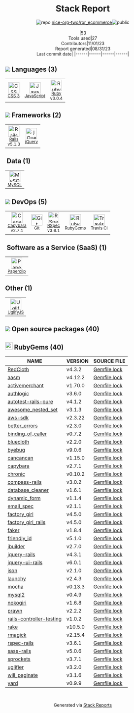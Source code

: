 <div align="center">

# Stack Report
![](https://img.stackshare.io/repo.svg "repo") [nice-org-two/ror_ecommerce](https://github.com/nice-org-two/ror_ecommerce)![](https://img.stackshare.io/public_badge.svg "public")
<br/><br/>
|53<br/>Tools used|27<br/>Contributors|11/01/23 <br/>Report generated|08/31/23<br/>Last commit date|
|------|------|------|------|
</div>

## <img src='https://img.stackshare.io/languages.svg'/> Languages (3)
<table><tr>
  <td align='center'>
  <img width='36' height='36' src='https://img.stackshare.io/service/6727/css.png' alt='CSS 3'>
  <br>
  <sub><a href="https://developer.mozilla.org/en-US/docs/Web/CSS/CSS3">CSS 3</a></sub>
  <br>
  <sub></sub>
</td>

<td align='center'>
  <img width='36' height='36' src='https://img.stackshare.io/service/1209/javascript.jpeg' alt='JavaScript'>
  <br>
  <sub><a href="https://developer.mozilla.org/en-US/docs/Web/JavaScript">JavaScript</a></sub>
  <br>
  <sub></sub>
</td>

<td align='center'>
  <img width='36' height='36' src='https://img.stackshare.io/service/989/ruby.png' alt='Ruby'>
  <br>
  <sub><a href="https://www.ruby-lang.org">Ruby</a></sub>
  <br>
  <sub>v3.0.4</sub>
</td>

</tr>
</table>

## <img src='https://img.stackshare.io/frameworks.svg'/> Frameworks (2)
<table><tr>
  <td align='center'>
  <img width='36' height='36' src='https://img.stackshare.io/service/990/x57_Lorv.png' alt='Rails'>
  <br>
  <sub><a href="http://rubyonrails.org/">Rails</a></sub>
  <br>
  <sub>v5.1.3</sub>
</td>

<td align='center'>
  <img width='36' height='36' src='https://img.stackshare.io/service/1021/lxEKmMnB_400x400.jpg' alt='jQuery'>
  <br>
  <sub><a href="http://jquery.com/">jQuery</a></sub>
  <br>
  <sub></sub>
</td>

</tr>
</table>

## <img src=''/> Data (1)
<table><tr>
  <td align='center'>
  <img width='36' height='36' src='https://img.stackshare.io/service/1025/logo-mysql-170x170.png' alt='MySQL'>
  <br>
  <sub><a href="http://www.mysql.com">MySQL</a></sub>
  <br>
  <sub></sub>
</td>

</tr>
</table>

## <img src='https://img.stackshare.io/devops.svg'/> DevOps (5)
<table><tr>
  <td align='center'>
  <img width='36' height='36' src='https://img.stackshare.io/service/2595/capybara.png' alt='Capybara'>
  <br>
  <sub><a href="http://jnicklas.github.io/capybara/">Capybara</a></sub>
  <br>
  <sub>v2.7.1</sub>
</td>

<td align='center'>
  <img width='36' height='36' src='https://img.stackshare.io/service/1046/git.png' alt='Git'>
  <br>
  <sub><a href="http://git-scm.com/">Git</a></sub>
  <br>
  <sub></sub>
</td>

<td align='center'>
  <img width='36' height='36' src='https://img.stackshare.io/service/2539/logo.png' alt='RSpec'>
  <br>
  <sub><a href="https://rspec.info/">RSpec</a></sub>
  <br>
  <sub>v3.6.1</sub>
</td>

<td align='center'>
  <img width='36' height='36' src='https://img.stackshare.io/service/12795/5jL6-BA5_400x400.jpeg' alt='RubyGems'>
  <br>
  <sub><a href="https://rubygems.org/">RubyGems</a></sub>
  <br>
  <sub></sub>
</td>

<td align='center'>
  <img width='36' height='36' src='https://img.stackshare.io/service/460/Lu6cGu0z_400x400.png' alt='Travis CI'>
  <br>
  <sub><a href="http://travis-ci.com/">Travis CI</a></sub>
  <br>
  <sub></sub>
</td>

</tr>
</table>

## <img src=''/> Software as a Service (SaaS) (1)
<table><tr>
  <td align='center'>
  <img width='36' height='36' src='https://img.stackshare.io/service/2542/AqsQWFu-_400x400.jpg' alt='Paperclip'>
  <br>
  <sub><a href="https://github.com/thoughtbot/paperclip">Paperclip</a></sub>
  <br>
  <sub></sub>
</td>

</tr>
</table>

## Other (1)
<table><tr>
  <td align='center'>
  <img width='36' height='36' src='https://img.stackshare.io/service/2203/default_9058af6f02375a99f634f537d727e32df92ac262.png' alt='UglifyJS'>
  <br>
  <sub><a href="http://lisperator.net/uglifyjs/">UglifyJS</a></sub>
  <br>
  <sub></sub>
</td>

</tr>
</table>


## <img src='https://img.stackshare.io/group.svg' /> Open source packages (40)</h2>

## <img width='24' height='24' src='https://img.stackshare.io/service/12795/5jL6-BA5_400x400.jpeg'/> RubyGems (40)

|NAME|VERSION|SOURCE FILE|
|------|------|------|
|[RedCloth](http://redcloth.org)|v4.3.2|[Gemfile.lock](https://github.com/nice-org-two/ror_ecommerce/blob/master/Gemfile.lock)|
|[aasm](https://github.com/aasm/aasm)|v4.12.2|[Gemfile.lock](https://github.com/nice-org-two/ror_ecommerce/blob/master/Gemfile.lock)|
|[activemerchant](http://activemerchant.org/)|v1.70.0|[Gemfile.lock](https://github.com/nice-org-two/ror_ecommerce/blob/master/Gemfile.lock)|
|[authlogic](http://github.com/binarylogic/authlogic)|v3.6.0|[Gemfile.lock](https://github.com/nice-org-two/ror_ecommerce/blob/master/Gemfile.lock)|
|[autotest-rails-pure](http://github.com/grosser/autotest-rails)|v4.1.2|[Gemfile.lock](https://github.com/nice-org-two/ror_ecommerce/blob/master/Gemfile.lock)|
|[awesome_nested_set](http://github.com/collectiveidea/awesome_nested_set)|v3.1.3|[Gemfile.lock](https://github.com/nice-org-two/ror_ecommerce/blob/master/Gemfile.lock)|
|[aws-sdk](http://github.com/aws/aws-sdk-ruby)|v2.3.22|[Gemfile.lock](https://github.com/nice-org-two/ror_ecommerce/blob/master/Gemfile.lock)|
|[better_errors](https://github.com/BetterErrors/better_errors)|v2.3.0|[Gemfile.lock](https://github.com/nice-org-two/ror_ecommerce/blob/master/Gemfile.lock)|
|[binding_of_caller](http://github.com/banister/binding_of_caller)|v0.7.2|[Gemfile.lock](https://github.com/nice-org-two/ror_ecommerce/blob/master/Gemfile.lock)|
|[bluecloth](http://deveiate.org/projects/BlueCloth)|v2.2.0|[Gemfile.lock](https://github.com/nice-org-two/ror_ecommerce/blob/master/Gemfile.lock)|
|[byebug](https://github.com/deivid-rodriguez/byebug)|v9.0.6|[Gemfile.lock](https://github.com/nice-org-two/ror_ecommerce/blob/master/Gemfile.lock)|
|[cancancan](https://github.com/CanCanCommunity/cancancan)|v1.15.0|[Gemfile.lock](https://github.com/nice-org-two/ror_ecommerce/blob/master/Gemfile.lock)|
|[capybara](https://github.com/teamcapybara/capybara)|v2.7.1|[Gemfile.lock](https://github.com/nice-org-two/ror_ecommerce/blob/master/Gemfile.lock)|
|[chronic](http://github.com/mojombo/chronic)|v0.10.2|[Gemfile.lock](https://github.com/nice-org-two/ror_ecommerce/blob/master/Gemfile.lock)|
|[compass-rails](https://github.com/Compass/compass-rails)|v3.0.2|[Gemfile.lock](https://github.com/nice-org-two/ror_ecommerce/blob/master/Gemfile.lock)|
|[database_cleaner](http://github.com/DatabaseCleaner/database_cleaner)|v1.6.1|[Gemfile.lock](https://github.com/nice-org-two/ror_ecommerce/blob/master/Gemfile.lock)|
|[dynamic_form](http://codaset.com/joelmoss/dynamic-form)|v1.1.4|[Gemfile.lock](https://github.com/nice-org-two/ror_ecommerce/blob/master/Gemfile.lock)|
|[email_spec](http://github.com/email-spec/email-spec/)|v2.1.1|[Gemfile.lock](https://github.com/nice-org-two/ror_ecommerce/blob/master/Gemfile.lock)|
|[factory_girl](https://github.com/thoughtbot/factory_girl)|v4.5.0|[Gemfile.lock](https://github.com/nice-org-two/ror_ecommerce/blob/master/Gemfile.lock)|
|[factory_girl_rails](http://github.com/thoughtbot/factory_girl_rails)|v4.5.0|[Gemfile.lock](https://github.com/nice-org-two/ror_ecommerce/blob/master/Gemfile.lock)|
|[faker](https://github.com/faker-ruby/faker)|v1.8.4|[Gemfile.lock](https://github.com/nice-org-two/ror_ecommerce/blob/master/Gemfile.lock)|
|[friendly_id](https://github.com/norman/friendly_id)|v5.1.0|[Gemfile.lock](https://github.com/nice-org-two/ror_ecommerce/blob/master/Gemfile.lock)|
|[jbuilder](https://github.com/rails/jbuilder)|v2.7.0|[Gemfile.lock](https://github.com/nice-org-two/ror_ecommerce/blob/master/Gemfile.lock)|
|[jquery-rails](http://rubygems.org/gems/jquery-rails)|v4.3.1|[Gemfile.lock](https://github.com/nice-org-two/ror_ecommerce/blob/master/Gemfile.lock)|
|[jquery-ui-rails](https://github.com/joliss/jquery-ui-rails)|v6.0.1|[Gemfile.lock](https://github.com/nice-org-two/ror_ecommerce/blob/master/Gemfile.lock)|
|[json](http://flori.github.com/json)|v2.1.0|[Gemfile.lock](https://github.com/nice-org-two/ror_ecommerce/blob/master/Gemfile.lock)|
|[launchy](http://github.com/copiousfreetime/launchy)|v2.4.3|[Gemfile.lock](https://github.com/nice-org-two/ror_ecommerce/blob/master/Gemfile.lock)|
|[mocha](https://mocha.jamesmead.org)|v0.13.3|[Gemfile.lock](https://github.com/nice-org-two/ror_ecommerce/blob/master/Gemfile.lock)|
|[mysql2](https://github.com/brianmario/mysql2)|v0.4.9|[Gemfile.lock](https://github.com/nice-org-two/ror_ecommerce/blob/master/Gemfile.lock)|
|[nokogiri](https://nokogiri.org)|v1.6.8|[Gemfile.lock](https://github.com/nice-org-two/ror_ecommerce/blob/master/Gemfile.lock)|
|[prawn](http://prawnpdf.org)|v2.2.2|[Gemfile.lock](https://github.com/nice-org-two/ror_ecommerce/blob/master/Gemfile.lock)|
|[rails-controller-testing](https://github.com/rails/rails-controller-testing)|v1.0.2|[Gemfile.lock](https://github.com/nice-org-two/ror_ecommerce/blob/master/Gemfile.lock)|
|[rake](https://github.com/ruby/rake)|v10.5.0|[Gemfile.lock](https://github.com/nice-org-two/ror_ecommerce/blob/master/Gemfile.lock)|
|[rmagick](https://github.com/rmagick/rmagick)|v2.15.4|[Gemfile.lock](https://github.com/nice-org-two/ror_ecommerce/blob/master/Gemfile.lock)|
|[rspec-rails](https://github.com/rspec/rspec-rails)|v3.6.1|[Gemfile.lock](https://github.com/nice-org-two/ror_ecommerce/blob/master/Gemfile.lock)|
|[sass-rails](https://github.com/rails/sass-rails)|v5.0.6|[Gemfile.lock](https://github.com/nice-org-two/ror_ecommerce/blob/master/Gemfile.lock)|
|[sprockets](https://github.com/rails/sprockets)|v3.7.1|[Gemfile.lock](https://github.com/nice-org-two/ror_ecommerce/blob/master/Gemfile.lock)|
|[uglifier](http://github.com/lautis/uglifier)|v3.2.0|[Gemfile.lock](https://github.com/nice-org-two/ror_ecommerce/blob/master/Gemfile.lock)|
|[will_paginate](https://github.com/mislav/will_paginate)|v3.1.6|[Gemfile.lock](https://github.com/nice-org-two/ror_ecommerce/blob/master/Gemfile.lock)|
|[yard](http://yardoc.org)|v0.9.9|[Gemfile.lock](https://github.com/nice-org-two/ror_ecommerce/blob/master/Gemfile.lock)|

<br/>
<div align='center'>

Generated via [Stack Reports](https://stackshare.io/stack-report)
